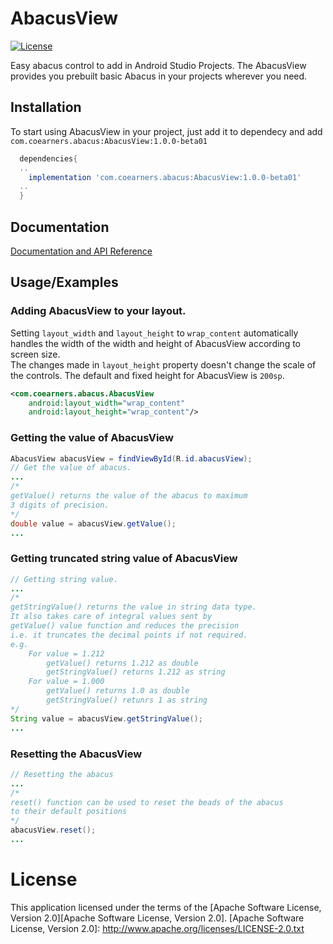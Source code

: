 
# AbacusView

[![License](https://img.shields.io/badge/License-Apache_2.0-blue.svg)](https://opensource.org/licenses/Apache-2.0)

Easy abacus control to add in Android Studio Projects.
The AbacusView provides you prebuilt basic Abacus in your projects
wherever you need.




## Installation

To start using AbacusView in your project, just add it to dependecy
and add `com.coearners.abacus:AbacusView:1.0.0-beta01`

```gradle
  dependencies{
  ..
    implementation 'com.coearners.abacus:AbacusView:1.0.0-beta01'
  ..
  }
```
    
## Documentation

[Documentation and API Reference]()




## Usage/Examples

### Adding AbacusView to your layout.
Setting `layout_width` and `layout_height` to `wrap_content` automatically handles 
the width of the width and height of AbacusView according to screen size.   
The changes made in `layout_height` property doesn't change the scale of the controls.
The default and fixed height for AbacusView is `200sp`.
```xml
<com.coearners.abacus.AbacusView
    android:layout_width="wrap_content"
    android:layout_height="wrap_content"/>
```

### Getting the value of AbacusView
```java
AbacusView abacusView = findViewById(R.id.abacusView);
// Get the value of abacus.
...
/*
getValue() returns the value of the abacus to maximum  
3 digits of precision.
*/
double value = abacusView.getValue();
...
```
### Getting truncated string value of AbacusView
```java
// Getting string value.
...
/*
getStringValue() returns the value in string data type.   
It also takes care of integral values sent by   
getValue() value function and reduces the precision   
i.e. it truncates the decimal points if not required.
e.g. 
    For value = 1.212
        getValue() returns 1.212 as double  
        getStringValue() returns 1.212 as string
    For value = 1.000
        getValue() returns 1.0 as double
        getStringValue() retunrs 1 as string
*/
String value = abacusView.getStringValue();
...
```
### Resetting the AbacusView
```java
// Resetting the abacus
...
/*
reset() function can be used to reset the beads of the abacus  
to their default positions
*/
abacusView.reset();
...
```

# License
This application licensed under the terms of the [Apache Software License, Version 2.0][Apache Software License, Version 2.0]. [Apache Software License, Version 2.0]:
http://www.apache.org/licenses/LICENSE-2.0.txt
